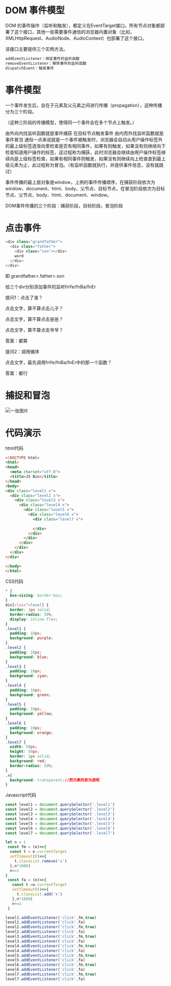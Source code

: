 # DOM 事件模型
DOM 的事件操作（监听和触发），都定义在EventTarget接口。所有节点对象都部署了这个接口，其他一些需要事件通信的浏览器内置对象（比如，XMLHttpRequest、AudioNode、AudioContext）也部署了这个接口。

该接口主要提供三个实例方法。
```js
addEventListener：绑定事件的监听函数
removeEventListener：移除事件的监听函数
dispatchEvent：触发事件
```
# 事件模型
一个事件发生后，会在子元素及父元素之间进行传播（propagation），这种传播分为三个阶段。

（这种三阶段的传播模型，使得同一个事件会在多个节点上触发。）

由外向内找监听函数就是事件捕获
在目标节点触发事件
由内而外找监听函数就是事件冒泡
通俗一点来说就是一个事件被触发时，浏览器会自动从用户操作标签外的最上级标签逐渐向里检查是否有相同事件，如果有则触发，如果没有则继续向下检查知道用户操作的标签，这过程称为捕获，此时浏览器会继续由用户操作标签继续向是上级标签检查，如果有相同事件则触发，如果没有则继续向上检查直到最上级元素为止，此过程称为冒泡。（有监听函数就执行，并提供事件信息，没有就跳过）

事件传播的最上层对象是window，上例的事件传播顺序，在捕获阶段依次为window、document、html、body、父节点、目标节点，在冒泡阶段依次为目标节点、父节点、body、html、document、window。

DOM事件传播的三个阶段：捕获阶段，目标阶段，冒泡阶段

# 点击事件
```js
<div class="grandfather">
  <div class="father">
    <div class="son"></div>
    word
  </div>
</div>
```
即.grandfather>.father>.son

给三个div分别添加事件的监听fnYe/fnBa/fnEr

提问1：点击了谁？

点击文字，算不算点击儿子？

点击文字，算不算点击爸爸？

点击文字，算不算点击爷爷？

答案：都算

提问2：调用循序

点击文字，最先调用fnYe/fnBa/fnEr中的那一个函数？

答案：都行

# 捕捉和冒泡
![一张图片](6.jpg)

# 代码演示
html代码
```html
<!DOCTYPE html>
<html>
<head>
  <meta charset="utf-8">
  <title>JS Bin</title>
</head>
<body>
<div class="level1 x">
  <div class="level2 x">
    <div class="level3 x">
      <div class="level4 x">
        <div class="level5 x">
          <div class="level6 x">
            <div class="level7 x">
              
            </div>
          </div>
        </div>
      </div>
    </div>
  </div>
</div>

</body>
</html>
```
CSS代码
```css
* {
  box-sizing: border-box;
}
div[class^=level] {
  border: 1px solid;
  border-radius: 50%;
  display: inline-flex;
}
.level1 {
  padding: 10px;
  background: purple;
}
.level2 {
  padding: 10px;
  background: blue;
}
.level3 {
  padding: 10px;
  background: cyan;
}
.level4 {
  padding: 10px;
  background: green;
}
.level5 {
  padding: 10px;
  background: yellow;
}
.level6 {
  padding: 10px;
  background: orange;
}
.level7 {
  width: 50px;
  height: 50px;
  border: 1px solid;
  background: red;
  border-radius: 50%;
}
.x{
  background: transparent;//把元素的变为透明
}
```
Javascript代码
```js
const level1 = document.querySelector('.level1')
const level2 = document.querySelector('.level2')
const level3 = document.querySelector('.level3')
const level4 = document.querySelector('.level4')
const level5 = document.querySelector('.level5')
const level6 = document.querySelector('.level6')
const level7 = document.querySelector('.level7')

let n = 1
 const fm = (e)=>{
  const t = e.currentTarget
  setTimeout(()=>{  
    t.classList.remove('x')
  },n*1000)
  n+=1
}
 const fa = (e)=>{
   const t =e.currentTarget
   setTimeout(()=>{
     t.classList.add('x')
   },n*1000)
   n+=1
 }

level1.addEventListener('click',fm,true)
level1.addEventListener('click',fa)
level2.addEventListener('click',fm,true)
level2.addEventListener('click',fa)
level3.addEventListener('click',fm,true)
level3.addEventListener('click',fa)
level4.addEventListener('click',fm,true)
level4.addEventListener('click',fa)
level5.addEventListener('click',fm,true)
level5.addEventListener('click',fa)
level6.addEventListener('click',fm,true)
level6.addEventListener('click',fa)
level7.addEventListener('click',fm,true)
level7.addEventListener('click',fa)
```